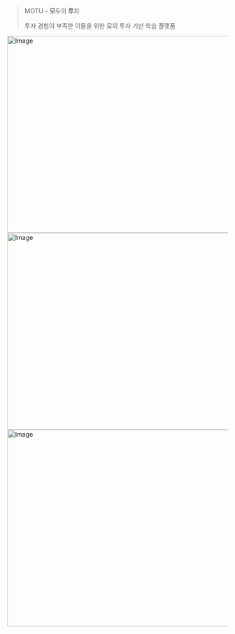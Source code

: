 > MOTU - **모**두의 **투**자
> 
> 투자 경험이 부족한 이들을 위한 모의 투자 기반 학습 플랫폼

<img width="800" height="450" alt="Image" src="https://github.com/user-attachments/assets/041825e3-910e-42b5-9620-eadc7615641e" />
<img width="800" height="450" alt="Image" src="https://github.com/user-attachments/assets/b6b63973-f7e7-4b12-87fa-3ef538350337" />
<img width="800" height="450" alt="Image" src="https://github.com/user-attachments/assets/e2c15d98-33c2-4643-a0f5-9c33c5fd6c44" />
